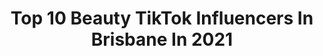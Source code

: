 ---
title: Top 10 Beauty TikTok Influencers In Brisbane In 2021
description: >-
  Find top beauty TikTok influencers in Brisbane in 2021. Most popular hashtags: #foryou #beauty #duet #funny.
platform: TikTok
hits: 5
text_top: Identify the best TikTok accounts on inBeat.
text_bottom: Our database has 5 TikTok influencers like this in Brisbane, Australia for you to connect with.
profiles:
  - username: "melgreenwoodbeauty83"
    fullname: >-
      Melanie G
    bio: >-
      37, wifey 💍 mum to Chloe & Charlotte FAMILY•FASHION•BEAUTY Brisbane, Australia
    location: "Australia"
    followers: 106100
    engagement: 714
    commentsToLikes: 0.041089
    id: ckavl8jv6uhc00j23km13rv7h
    verified: false
    hashtags: "#duet, #firstprize, #koolendevriessyndrome, #specialneeds"
  - username: "danmeet.singh"
    fullname: >-
      Meet singh
    bio: >-
      Faith in God love sydney 🇦🇺 follow me on instagram 👆🏻👆🏻😇
    location: "Australia"
    followers: 22500
    engagement: 481
    commentsToLikes: 0.000000
    id: ckbkpcyfojomi0j23b6hbeilk
    verified: false
    hashtags: "#love, #perth, #blacktownsydney, #foryou"
  - username: "codiezofia"
    fullname: >-
      Codie Zofia
    bio: >-
      Brisbane based product photographer More on my Instagram | IG @codiezofia
    location: "Australia"
    followers: 33400
    engagement: 1027
    commentsToLikes: 0.015390
    id: ckbwkzoh13vgz0j237r7qfrlu
    verified: false
    hashtags: "#creativework, #photographyskill, #productshoot, #lightroom"
  - username: "rimibeautysalon"
    fullname: >-
      Ramandeep Kaur
    bio: >-
      Beauty salon shop 19 Stafford Rd Stafford City shopping centre 4053.
    location: "Australia"
    followers: 630000
    engagement: 439
    commentsToLikes: 0.006836
    id: ck80cs5lgaxg90j788u0tix32
    verified: false
    hashtags: "#browhenna, #makeup, #rimibeauty, #staffordshire"
  - username: "alexmcgaughey"
    fullname: >-
      alexmcgaughey
    bio: >-
      💛 🇦🇺
    location: "Australia"
    followers: 93249
    engagement: 697
    commentsToLikes: 0.008194
    id: ck9keuq4a0hrc0j78z3vs880f
    verified: false
    hashtags: "#love, #aussie, #phonekeepsmoving, #dontlookatme"
  - username: "dark_khaos0"
    fullname: >-
      Darksoul🖤
    bio: >-
      ⚠️ 🔞🔞🔞 ⚠️ In Darkness There Is Beauty ..
    location: "Australia"
    followers: 5707
    engagement: 2755
    commentsToLikes: 0.523237
    id: ckdc6xqcfhki70j236ttefoq6
    verified: false
    hashtags: "#storytime, #repost, #duet, #funny"
  - username: "ozsun2000"
    fullname: >-
      ozsun2000
    bio: >-
      Beauties & Humorous Stories of 勾勾姐姐 GouGouSis and 南初妹妹 NanChuSis
    location: "Australia"
    followers: 440600
    engagement: 1397
    commentsToLikes: 0.027423
    id: cka884a739loc0i78e2mcazfu
    verified: false
    hashtags: ""
  - username: "melgreenwoodbeauty83"
    fullname: >-
      Melanie G
    bio: >-
      37, wifey 💍 mum to Chloe & Charlotte FAMILY•FASHION•BEAUTY Brisbane, Australia
    location: "Australia"
    followers: 106100
    engagement: 714
    commentsToLikes: 0.041089
    id: ckavl8jv6uhc00j23km13rv7h
    verified: false
    hashtags: "#duet, #firstprize, #koolendevriessyndrome, #specialneeds"
  - username: "natashagallier"
    fullname: >-
      Natasha Gallier
    bio: >-
      💅🏻beauty💃🏻dance🛫travel👗fashion Perth🇦🇺 PR/collab:tashagal@hotmail.co.uk
    location: "Australia"
    followers: 62200
    engagement: 693
    commentsToLikes: 0.055344
    id: ckbf1tl2eo91j0j23ipuftglm
    verified: false
    hashtags: "#backyardtransformation, #revolutionxfriends, #hennabrows, #friendsmakeup"
  - username: "wendy_ontiktok"
    fullname: >-
      @wendy_online on IG
    bio: >-
      beauty w/ a bit of bangtan⁷ syd, aus ; 🧿 ig @wendy_online twt @wendy_offline
    location: "Australia"
    followers: 43000
    engagement: 1465
    commentsToLikes: 0.010997
    id: ckc7qdquhvvu70j23sx8qwnbl
    verified: false
    hashtags: "#engaged, #btsfan, #aesthetic, #btsedits"
---